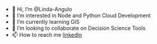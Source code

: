 - 👋 Hi, I’m @Linda-Angulo
- 👀 I’m interested in Node and Python Cloud Development
- 🌱 I’m currently learning GIS
- 💞️ I’m looking to collaborate on Decision Science Tools
- 📫 How to reach me [linkedIn](https://www.linkedin.com/in/lindangulopez/)

<!---
Linda-Angulo/Linda-Angulo is a ✨ special ✨ repository because its `README.md` (this file) appears on your GitHub profile.
You can click the Preview link to take a look at your changes.
--->
